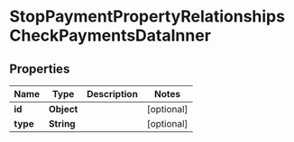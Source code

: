 

# StopPaymentPropertyRelationshipsCheckPaymentsDataInner


## Properties

| Name | Type | Description | Notes |
|------------ | ------------- | ------------- | -------------|
|**id** | **Object** |  |  [optional] |
|**type** | **String** |  |  [optional] |



